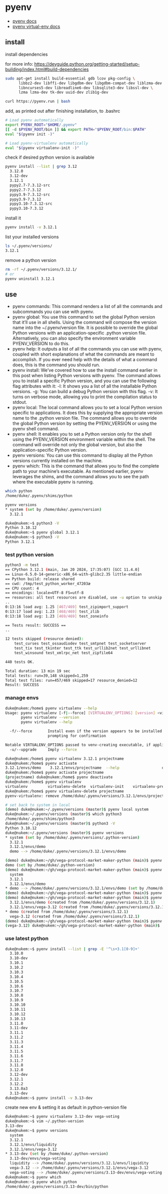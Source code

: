 # pyenv

- [pyenv docs](https://github.com/pyenv/pyenv)
- [pyenv virtual-env docs](https://github.com/pyenv/pyenv-virtualenv)

## install

install dependencies

for more info:
https://devguide.python.org/getting-started/setup-building/index.html#build-dependencies

```bash
sudo apt-get install build-essential gdb lcov pkg-config \
      libbz2-dev libffi-dev libgdbm-dev libgdbm-compat-dev liblzma-dev \
      libncurses5-dev libreadline6-dev libsqlite3-dev libssl-dev \
      lzma lzma-dev tk-dev uuid-dev zlib1g-dev
```
```bash
curl https://pyenv.run | bash
```
add, as printed out after finishing installation, to .bashrc


```bash
# Load pyenv automatically
export PYENV_ROOT="$HOME/.pyenv"
[[ -d $PYENV_ROOT/bin ]] && export PATH="$PYENV_ROOT/bin:$PATH"
eval "$(pyenv init -)"

# Load pyenv-virtualenv automatically
eval "$(pyenv virtualenv-init -)"
```

check if desired python version is available

```bash
pyenv install --list | grep 3.12
  3.12.0
  3.12-dev
  3.12.1
  pypy2.7-7.3.12-src
  pypy2.7-7.3.12
  pypy3.9-7.3.12-src
  pypy3.9-7.3.12
  pypy3.10-7.3.12-src
  pypy3.10-7.3.12
```
install it

```bash
pyenv install -v 3.12.1
```
list your installed versions

```bash
ls ~/.pyenv/versions/
3.12.1
```
remove a python version

```bash
rm -rf ~/.pyenv/versions/3.12.1/
# or
pyenv uninstall 3.12.1
```
## use

- pyenv commands: This command renders a list of all the commands and subcommands you can use with pyenv. 
- pyenv global: You use this command to set the global Python version that it’ll use in all shells. Using the command will compose the version name into the ~/.pyenv/version file. It is possible to override the global Python versions with an application-specific .python version file. Alternatively, you can also specify the environment variable PYENV_VERSION to do this.
- pyenv help: It outputs a list of all the commands you can use with pyenv, coupled with short explanations of what the commands are meant to accomplish. If you ever need help with the details of what a command does, this is the command you should run. 
- pyenv install: We’ve covered how to use the install command earlier in this post when listing Python versions with pyenv. The command allows you to install a specific Python version, and you can use the following flag attributes with it:
  -l: It shows you a list of all the installable Python versions.
  -g: You can build a debug Python version with this flag.
  -v: It turns on verbose mode, allowing you to print the compilation status to stdout.
- pyenv local: The local command allows you to set a local Python version specific to applications. It does this by supplying the appropriate version name to the .python version file. The command allows you to override the global Python version by setting the PYENV_VERSION or using the pyenv shell command. 
- pyenv shell: It enables you to set a Python version only for the shell using the PYENV_VERSION environment variable within the shell. The command will override not only the global version, but also the application-specific Python version.  
- pyenv versions: You can use this command to display all the Python versions currently installed on the machine. 
- pyenv which: This is the command that allows you to find the complete path to your machine’s executable. As mentioned earlier, pyenv leverages the shims, and the command allows you to see the path where the executable pyenv is running.


```bash
which python
/home/duke/.pyenv/shims/python

pyenv versions
* system (set by /home/duke/.pyenv/version)
  3.12.1

duke@nukem:~$ python3 -V
Python 3.10.12
duke@nukem:~$ pyenv global 3.12.1
duke@nukem:~$ python3 -V
Python 3.12.1
```

### test python version

```bash
python3 -m test
== CPython 3.12.1 (main, Jan 20 2024, 17:35:07) [GCC 11.4.0]
== Linux-6.5.0-14-generic-x86_64-with-glibc2.35 little-endian
== Python build: release shared
== cwd: /tmp/test_python_worker_47203æ
== CPU count: 4
== encodings: locale=UTF-8 FS=utf-8
== resources: all test resources are disabled, use -u option to unskip tests
..
0:13:16 load avg: 1.25 [467/469] test_zipimport_support
0:13:17 load avg: 1.23 [468/469] test_zlib
0:13:18 load avg: 1.23 [469/469] test_zoneinfo

== Tests result: SUCCESS ==
..

12 tests skipped (resource denied):
    test_curses test_ossaudiodev test_smtpnet test_socketserver
    test_tix test_tkinter test_ttk test_urllib2net test_urllibnet
    test_winsound test_xmlrpc_net test_zipfile64

440 tests OK.

Total duration: 13 min 19 sec
Total tests: run=39,148 skipped=1,259
Total test files: run=457/469 skipped=17 resource_denied=12
Result: SUCCESS
```

### manage envs

```bash
duke@nukem:/home$ pyenv virtualenv --help
Usage: pyenv virtualenv [-f|--force] [VIRTUALENV_OPTIONS] [version] <virtualenv-name>
       pyenv virtualenv --version
       pyenv virtualenv --help

  -f/--force       Install even if the version appears to be installed already. Skip
                   prompting for confirmation

Notable VIRTUALENV_OPTIONS passed to venv-creating executable, if applicable:
  -u/--upgrade     Imply --force

duke@nukem:/home$ pyenv virtualenv 3.12.1 projectname
duke@nukem:/home$ pyenv activate 
3.12.1/envs/demo    3.12.1/envs/projectname  --help                   demo                projectname              --unset
duke@nukem:/home$ pyenv activate projectname 
(projectname) duke@nukem:/home$ pyenv deactivate
duke@nukem:/home$ pyenv virtualenv
virtualenv         virtualenv-delete  virtualenv-init    virtualenv-prefix  virtualenvs        
duke@nukem:/home$ pyenv virtualenv-delete projectname
pyenv-virtualenv: remove /home/duke/.pyenv/versions/3.12.1/envs/projectname? (y/N) y

# set back to system in local
(demo) duke@nukem:~/.pyenv/versions (master)$ pyenv local system
duke@nukem:~/.pyenv/versions (master)$ which python3
/home/duke/.pyenv/shims/python3
duke@nukem:~/.pyenv/versions (master)$ python3 -V
Python 3.10.12
duke@nukem:~/.pyenv/versions (master)$ pyenv versions
* system (set by /home/duke/.pyenv/versions/.python-version)
  3.12.1
  3.12.1/envs/demo
  demo --> /home/duke/.pyenv/versions/3.12.1/envs/demo
```

```bash
(demo) duke@nukem:~/gh/vega-protocol-market-maker-python (main)$ pyenv version
demo (set by /home/duke/.python-version)
(demo) duke@nukem:~/gh/vega-protocol-market-maker-python (main)$ pyenv versions
  system
  3.12.1
  3.12.1/envs/demo
* demo --> /home/duke/.pyenv/versions/3.12.1/envs/demo (set by /home/duke/.python-version)
(demo) duke@nukem:~/gh/vega-protocol-market-maker-python (main)$ pyenv virtualenv 3.12.1 vega-3.12
(demo) duke@nukem:~/gh/vega-protocol-market-maker-python (main)$ pyenv virtualenvs
  3.12.1/envs/demo (created from /home/duke/.pyenv/versions/3.12.1)
  3.12.1/envs/vega-3.12 (created from /home/duke/.pyenv/versions/3.12.1)
* demo (created from /home/duke/.pyenv/versions/3.12.1)
  vega-3.12 (created from /home/duke/.pyenv/versions/3.12.1)
(demo) duke@nukem:~/gh/vega-protocol-market-maker-python (main)$ pyenv activate vega-3.12 
(vega-3.12) duke@nukem:~/gh/vega-protocol-market-maker-python (main)$ 
```

### use latest python

```bash
duke@nukem:~$ pyenv install --list | grep -E '^\s+3.1[0-9]+'
  3.10.0
  3.10-dev
  3.10.1
  3.10.2
  3.10.3
  3.10.4
  3.10.5
  3.10.6
  3.10.7
  3.10.8
  3.10.9
  3.10.10
  3.10.11
  3.10.12
  3.10.13
  3.11.0
  3.11-dev
  3.11.1
  3.11.2
  3.11.3
  3.11.4
  3.11.5
  3.11.6
  3.11.7
  3.11.8
  3.12.0
  3.12-dev
  3.12.1
  3.12.2
  3.13.0a3
  3.13-dev
duke@nukem:~$ pyenv install -v 3.13-dev
```
create new env & setting it as default in python-version file
```bash
duke@nukem:~$ pyenv virtualenv 3.13-dev vega-voting
duke@nukem:~$ vim ~/.python-version 
3.13-dev
duke@nukem:~$ pyenv versions
  system
  3.12.1
  3.12.1/envs/liquidity
  3.12.1/envs/vega-3.12
* 3.13-dev (set by /home/duke/.python-version)
  3.13-dev/envs/vega-voting
  liquidity --> /home/duke/.pyenv/versions/3.12.1/envs/liquidity
  vega-3.12 --> /home/duke/.pyenv/versions/3.12.1/envs/vega-3.12
  vega-voting --> /home/duke/.pyenv/versions/3.13-dev/envs/vega-voting
duke@nukem:~$ pyenv which
duke@nukem:~$ pyenv which python
/home/duke/.pyenv/versions/3.13-dev/bin/python
```


